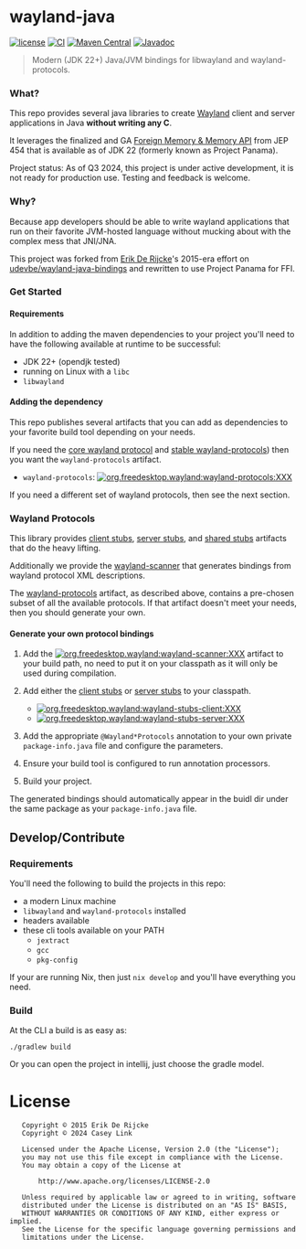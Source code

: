 # wayland-java

[![license](https://img.shields.io/:license-Apache2-blue.svg)](http://www.apache.org/licenses/LICENSE-2.0)
[![CI](https://github.com/Ramblurr/wayland-java/actions/workflows/ci.yml/badge.svg)](https://github.com/Ramblurr/wayland-java/actions)
[![Maven Central](https://maven-badges.herokuapp.com/maven-central/org.freedesktop.wayland/wayland-protocols/badge.svg)](https://maven-badges.herokuapp.com/maven-central/org.freedesktop.wayland)
[![Javadoc](https://img.shields.io/badge/javadoc-online-green)](https://ramblurr.github.io/wayland-java/javadoc)

> Modern (JDK 22+) Java/JVM bindings for libwayland and wayland-protocols.

### What?

This repo provides several java libraries to create [Wayland][wayland] client and server applications in Java **without writing any C**.

It leverages the finalized and GA [Foreign Memory & Memory API][jep454] from JEP 454 that is available as of JDK 22 (formerly known as Project Panama).

Project status: As of Q3 2024, this project is under active development, it is not ready for production use. Testing and feedback is welcome.

### Why?

Because app developers should be able to write wayland applications that run on their favorite JVM-hosted language without mucking about with the complex mess that JNI/JNA.

This project was forked from [Erik De Rijcke][erik]'s 2015-era effort on [udevbe/wayland-java-bindings][erikwayland] and rewritten to use Project Panama for FFI.

### Get Started

#### Requirements
In addition to adding the maven dependencies to your project you'll need to have the following available at runtime to be successful:

* JDK 22+ (opendjk tested)
* running on Linux with a `libc`
* `libwayland`

#### Adding the dependency

This repo publishes several artifacts that you can add as dependencies to your favorite build tool depending on your needs.

If you need the [core wayland protocol][wayland-core] and [stable wayland-protocols][wayland-protocols-stable]) then you want the `wayland-protocols` artifact. 

* `wayland-protocols`: [![org.freedesktop.wayland:wayland-protocols:XXX](https://maven-badges.herokuapp.com/maven-central/org.freedesktop.wayland/wayland-protocols/badge.svg)](https://maven-badges.herokuapp.com/maven-central/org.freedesktop.wayland/wayland-protocols)

If you need a different set of wayland protocols, then see the next section.

### Wayland Protocols

This library provides [client stubs][artifact-client], [server stubs][artifact-server], and [shared stubs][artifact-shared] artifacts that do the heavy lifting.

Additionally we provide the [wayland-scanner][artifact-scanner] that generates bindings from wayland protocol XML descriptions.

The [wayland-protocols][artifact-protocols] artifact, as described above, contains a pre-chosen subset of all the available protocols. If that artifact doesn't meet your needs, then you should generate your own.

#### Generate your own protocol bindings

1. Add the [![org.freedesktop.wayland:wayland-scanner:XXX](https://maven-badges.herokuapp.com/maven-central/org.freedesktop.wayland/wayland-scanner/badge.svg)](https://maven-badges.herokuapp.com/maven-central/org.freedesktop.wayland/wayland-scanner) artifact to your build path, no need to put it on your classpath as it will only be used during compilation.

2. Add either the [client stubs][artifact-client] or [server stubs][artifact-server] to your classpath.
    * [![org.freedesktop.wayland:wayland-stubs-client:XXX](https://maven-badges.herokuapp.com/maven-central/org.freedesktop.wayland/wayland-stubs-client/badge.svg)](https://maven-badges.herokuapp.com/maven-central/org.freedesktop.wayland/wayland-stubs-client)
    * [![org.freedesktop.wayland:wayland-stubs-server:XXX](https://maven-badges.herokuapp.com/maven-central/org.freedesktop.wayland/wayland-stubs-server/badge.svg)](https://maven-badges.herokuapp.com/maven-central/org.freedesktop.wayland/wayland-stubs-server)
3. Add the appropriate `@Wayland*Protocols` annotation to your own private `package-info.java` file and configure the parameters.
4. Ensure your build tool is configured to run annotation processors.
5. Build your project.

The generated bindings should automatically appear in the buidl dir under the same package as your `package-info.java` file.

## Develop/Contribute

### Requirements

You'll need the following to build the projects in this repo:

* a modern Linux machine
* `libwayland` and `wayland-protocols` installed
* headers available
* these cli tools available on your PATH
    * `jextract`
    * `gcc`
    * `pkg-config`


If your are running Nix, then just `nix develop` and you'll have everything you need.

### Build

At the CLI a build is as easy as:

``` shell
./gradlew build
```


Or you can open the project in intellij, just choose the gradle model.

# License

```
   Copyright © 2015 Erik De Rijcke
   Copyright © 2024 Casey Link

   Licensed under the Apache License, Version 2.0 (the "License");
   you may not use this file except in compliance with the License.
   You may obtain a copy of the License at

       http://www.apache.org/licenses/LICENSE-2.0

   Unless required by applicable law or agreed to in writing, software
   distributed under the License is distributed on an "AS IS" BASIS,
   WITHOUT WARRANTIES OR CONDITIONS OF ANY KIND, either express or implied.
   See the License for the specific language governing permissions and
   limitations under the License.
```

[wayland]: https://wayland.freedesktop.org/
[jep454]: https://openjdk.org/jeps/454
[erik]: https://github.com/udevbe
[erikwayland]: https://github.com/udevbe/wayland-java-bindings
[wayland-core]: https://wayland.app/protocols/wayland
[wayland-protocols]: https://gitlab.freedesktop.org/wayland/wayland-protocols
[wayland-protocols-stable]: https://gitlab.freedesktop.org/wayland/wayland-protocols/-/tree/main/stable?ref_type=heads
[artifact-client]: https://mvnrepository.com/artifact/org.freedesktop.wayland/stubs-client
[artifact-server]: https://mvnrepository.com/artifact/org.freedesktop.wayland/stubs-server
[artifact-shared]: https://mvnrepository.com/artifact/org.freedesktop.wayland/stubs-shared
[artifact-scanner]: https://mvnrepository.com/artifact/org.freedesktop.wayland/wayland-scanner
[artifact-protocols]: https://mvnrepository.com/artifact/org.freedesktop.wayland/wayland-protocols
